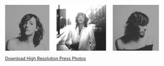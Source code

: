 ![](data/image/media/LT-3-PHOTO.png)

[Download High Resolution Press Photos](https://www.dropbox.com/sh/aje3cry6elw37dw/AABqXSSVJ3vsxVBCFcMZAh4Pa?dl=0)